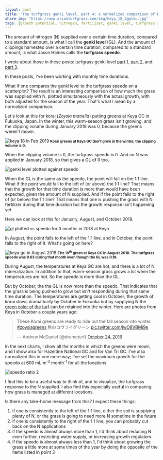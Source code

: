 ```yaml
---
layout: post
title: "The turfgrass genki level, part 4: a normalized comparison of N fertilizer to growth rate"
share-img: "https://www.asianturfgrass.com/img/keya_18_2gatsu.jpg"
tags: [growth potential, nitrogen, fertilizer, genki level, turfgrass speedo]
---
```


The amount of nitrogen (N) supplied over a certain time duration, compared to a standard amount, is what I call the **genki level** (GL). And the amount of clippings harvested over a certain time duration, compared to a standard amount, is what Jason Haines calls the **turfgrass speedo**. 

I wrote about those in these posts: turfgrass genki level [part 1](https://www.asianturfgrass.com/2019-02-03-the-turfgrass-genki-level-part1/), [part 2](https://www.asianturfgrass.com/2019-02-03-the-turfgrass-genki-level-part2/), and [part 3](https://www.asianturfgrass.com/2019-02-10-the-turfgrass-genki-level-part3/).

In these posts, I've been working with monthly time durations.

What if one compares the genki level to the turfgrass speedo on a scatterplot? The result is an interesting comparison of how much the grass was supplied with N, plotted simultaneously with the actual growth, with both adjusted for the season of the year. That's what I mean by a normalized comparison. 

Let's look at this for korai (*Zoysia matrella*) putting greens at Keya GC in Fukuoka, Japan. In the winter, this warm-season grass isn't growing, and the clipping volume during January 2018 was 0, because the greens weren't mown.

![keya 18 in Feb 2019](/img/keya_18_2gatsu.jpg)
<small><strong>Korai greens at Keya GC don't grow in the winter; the clipping volume is 0.</strong></small>

When the clipping volume is 0, the turfgrass speedo is 0. And no N was applied in January 2018, so that gives a GL of 0 too. 

![genki level plotted against speedo](/img/keya_ratio_jan.png)

When the GL is the same as the speedo, the point will fall on the 1:1 line. What if the point would fall to the left of (or above) the 1:1 line? That means that the growth for that time duration is more than would have been expected, given the amount of N supplied. And if the point falls to the right of (or below) the 1:1 line? That means that one is pushing the grass with N fertilizer during that time duration but the growth response isn't happening yet.

Here we can look at this for January, August, and October 2018.

![gl plotted vs speedo for 3 months in 2018 at Keya](/img/keya_ratio_aug.png)

In August, the point falls to the left of the 1:1 line, and in October, the point falls to the right of it. What's going on here?

![keya gc in August 2018](/img/keya_18_sunrise.jpg)
<small><strong>The 18<sup>th</sup> green at Keya GC in August 2018. The turfgrass speedo was 0.63 during that month even though the GL was 0.19.</strong></small>

During August, the temperatures at Keya GC are hot, and there is a lot of N mineralization. In addition to that, warm-season grass grows a lot when the temperatures are hot. So the speedo is more than the GL. 

But by October, the the GL is now more than the speedo. That indicates that the grass is being pushed to grow but isn't responding during that same time duration. The temperatures are getting cool in October; the growth of korai slows dramatically by October in Fukuoka but by supplying N the [green color of the turf](https://twitter.com/drumcturf/status/790395640932995073) can be retained into the winter. Here are photos from Keya in October a couple years ago:

<blockquote class="twitter-tweet" data-lang="en"><p lang="ja" dir="ltr">These Korai greens are ready to ride out the fall season into winter. <a href="https://twitter.com/hashtag/zoysiagreens?src=hash&amp;ref_src=twsrc%5Etfw">#zoysiagreens</a> 秋のコウライグリーン <a href="https://t.co/jwO8VBMj9e">pic.twitter.com/jwO8VBMj9e</a></p>&mdash; Andrew McDaniel (@drumcturf) <a href="https://twitter.com/drumcturf/status/790395640932995073?ref_src=twsrc%5Etfw">October 24, 2016</a></blockquote>
<script async src="https://platform.twitter.com/widgets.js" charset="utf-8"></script>

In the next charts, I show all the months in which the greens were mown, and I show also for Hazeltine National GC and for Van Tri GC. I've also normalized this in one more way; I've set the maximum growth for the speedo at 600 mL m<sup>-2</sup> month<sup>-1</sup> for all the locations.

![speedo ratio 2](/img/speedo_ratio2.png)

I find this to be a useful way to think of, and to visualize, the turfgrass response to the N supplied. I also find this especially useful in comparing how grass is managed at different locations.

Is there any take-home message from this? I expect these things:

1. if one is consistently to the left of the 1:1 line, either the soil is supplying plenty of N, or the grass is going to need more N sometime in the future
2. if one is consistently to the right of the 1:1 line, you can probably cut back on the N applications
3. if the speedo is almost always more than 1, I'd think about reducing N even further, restricting water supply, or increasing growth regulators
4. if the speedo is almost always less than 1, I'd think about growing the grass a little more at some times of the year by doing the opposite of the items listed in point 3

